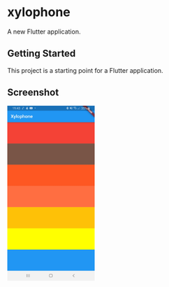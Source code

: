 # xylophone

A new Flutter application.

## Getting Started

This project is a starting point for a Flutter application.

## Screenshot

<img src="Images/Screenshot.jpeg" width="200" height="400">
